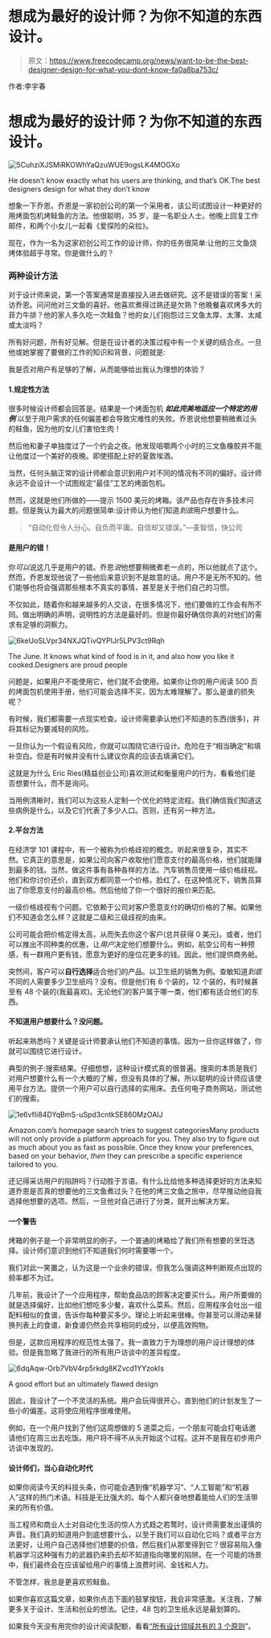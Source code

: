 # 想成为最好的设计师？为你不知道的东西设计。

> 原文：<https://www.freecodecamp.org/news/want-to-be-the-best-designer-design-for-what-you-dont-know-fa0a8ba753c/>

作者:李宇春

# 想成为最好的设计师？为你不知道的东西设计。

![5CuhziXJSMiRKOWhYaQzuWUE9ogsLK4MOGXo](img/959548fd8cb0e7eb16a0afddcd1f740e.png)

He doesn’t know exactly what his users are thinking, and that’s OK.The best designers design for what they don’t know

想象一下乔恩。乔恩是一家初创公司的第一个采用者，该公司试图设计一种更好的用烤面包机烤鲑鱼的方法。他很聪明，35 岁，是一名职业人士。他晚上回复工作邮件，和两个小女儿一起看《爱探险的朵拉》。

现在，作为一名为这家初创公司工作的设计师，你的任务很简单:让他的三文鱼烧烤体验超乎寻常。你是做什么的？

### 两种设计方法

对于设计师来说，第一个答案通常是直接投入进去做研究。这不是错误的答案！采访乔恩。问问他对三文鱼的喜好。他喜欢煮得过熟还是欠熟？他晚餐喜欢烤多大的菲力牛排？他的家人多久吃一次鲑鱼？他的女儿们抱怨过三文鱼太厚、太薄、太咸或太淡吗？

所有好问题，所有好见解。但是在设计者的决策过程中有一个关键的结合点。一旦他或她掌握了要做的工作的知识和背景，问题就是:

我是否对用户有足够的了解，从而能够给出我认为理想的体验？

#### 1.规定性方法

很多时候设计师都会回答是。结果是一个烤面包机 ***如此完美地适应一个特定的用例*** 以至于用户需求的任何偏差都会导致灾难性的失败。乔恩说他想要稍微煮过头的鲑鱼，因为他的女儿们害怕生肉！

然后他和妻子单独度过了一个约会之夜。他发现咀嚼两个小时的三文鱼橡胶并不能让他度过一个美好的夜晚。即使搭配上好的夏敦埃酒。

当然，任何头脑正常的设计师都会意识到用户对不同的情况有不同的偏好。设计师永远不会设计一个试图规定“最佳”工艺的烤面包机。

然而，这就是他们所做的——提示 1500 美元的烤箱。该产品也存在许多技术问题。但是我认为最大的问题很简单:设计师认为他们知道*到底*用户想要什么。

> “自动化但令人分心。自负而平庸。自信却又错误。”—麦智信，快公司

#### 是用户的错！

你*可以*说这几乎是用户的错。乔恩*说*他想要稍微煮老一点的，所以他就点了这个。然而，乔恩发现他说了一些他后来意识到不是故意的话。用户不是无所不知的。他们能够也将会强调那些根本不真实的事情，甚至是关于他们自己的习惯。

不仅如此，随着你和越来越多的人交谈，在很多情况下，他们要做的工作会有所不同。做出明确的声明，说明性的方法是最好的。但是你最好确信你真的对他们的需求有足够的洞察力。

![6keUoSLVpr34NXJQTivQYPlJr5LPV3ct9Rqh](img/57449a4f77e2894d426611ebc8c6b1f1.png)

The June. It knows what kind of food is in it, and also how you like it cooked.Designers are proud people

问题是，如果用户不能使用它，他们就不会使用。如果你让你的用户阅读 500 页的烤面包机使用手册，他们可能会选择不买，因为太难理解了。那么是谁的损失呢？

有时候，我们都需要一点现实检查。设计师需要承认他们不知道的东西(很多)，并将其标记为要减轻的风险。

一旦你认为一个假设有风险，你就可以围绕它进行设计。危险在于“相当确定”和填补空白。但是有时候并没有什么建议你真的应该去填满它们。

这就是为什么 Eric Ries(精益创业公司)喜欢测试和衡量用户的行为，看看他们是否想要什么，而不是询问。

当用例清晰时，我们可以为这些人定制一个优化的特定流程。我们确信我们知道这些病例是什么，以及它们代表了多少人口。否则，还有另一种方法。

#### 2.平台方法

在经济学 101 课程中，有一个被称为价格歧视的概念。听起来很复杂，其实不然。它真正的意思是，如果公司向客户收取他们愿意支付的最高价格，他们就能赚到最多的钱。当然，做这件事有各种各样的方法。汽车销售员使用一级价格歧视。他们和你讨价还价，直到双方都同意一个价格，脸红了。在这种情况下，销售员算出了你愿意支付的最高价格。然后他给了你一个很好的报价来匹配。

一级价格歧视有个问题。它依赖于公司对客户愿意支付的确切价格的了解。如果他们不知道会怎么样？这就是二级和三级歧视的由来。

公司可能会把价格定得太高，从而失去你这个客户(总共获得 0 美元)。或者，他们可以推出不同种类的优惠，让*用户*决定他们想要什么。例如，航空公司有一种预感，有一群用户更有钱，愿意为更好的座位花更多的钱。因此，他们提供商务舱。

突然间，客户可以**自行选择**适合他们的产品。以卫生纸的销售为例。查敏知道*到底*不同的人需要多少卫生纸吗？没有。但是他们有 6 个装的，12 个装的，有时候甚至有 48 个装的(我最喜欢)。无论他们的客户属于哪一类，他们都有适合他们的东西。

#### 不知道用户想要什么？没问题。

听起来熟悉吗？关键是设计师要承认他们不知道的事情。因为一旦你这样做了，你就可以围绕它进行设计。

典型的例子:搜索结果。仔细想想，这种设计模式真的很普遍。搜索的本质是我们对用户想要什么有一个大概的了解，但没有具体的了解。所以聪明的设计师应该使用平台方法。提供一个用户可以自行选择的实用床。去任何电子商务网站，测试他们的搜索。

![1e6vfIi84DYqBmS-uSpd3cntkSE860MzOAIJ](img/941121999e324bc6a8a9ccd7c14d3821.png)

Amazon.com’s homepage search tries to suggest categoriesMany products will not only provide a platform approach for you. They also try to figure out as much about you as fast as possible. Once they know your preferences, based on your behavior, *then* they can prescribe a specific experience tailored to you.

还记得采访用户的陷阱吗？行动胜于言语。有什么比给他多种选择更好的方法来知道乔恩是否真的想要他的三文鱼煮过头？在他的烤三文鱼之旅中，尽早推动他自我选择他想要的选项。然后，一旦他对自己进行了分类，就开出解决方案。

#### 一个警告

烤箱的例子是一个非常明显的例子。一个普通的烤箱给了我们所有想要的烹饪选择。设计师们意识到他们不知道我们何时需要哪一个。

我们对此一笑置之，认为这是一个业余的错误，但我怎么强调这种判断观点出现的频率都不为过。

几年前，我设计了一个应用程序，帮助食品店的顾客决定要买什么。用户所要做的就是选择偏好，比如他们想吃多少餐，喜欢什么菜系。然后，应用程序会吐出一组配料相似的食谱，告诉你每种要买多少。理论上听起来很棒。你甚至可以滑动来替换列表上的食谱，新食谱仍然会共享相同的成分，以便高效购物。

但是，这款应用程序的规范性太强了。我一直致力于为理想的用户设计理想的体验。但是我忽略了我进行的所有用户访谈中的差异程度。

![6dqAqw-Orb7VbV4rp5rkdg8KZvcd1YYzokIs](img/48c865c1d56bf59613485e4d9062d50e.png)

A good effort but an ultimately flawed design

因此，我设计了一个不灵活的系统。用户会玩得很开心，直到他们的计划发生了一些小的偏差。这将使应用程序很难使用。

例如，在一个用户找到了他们这周想做的 5 道菜之后，一个朋友可能会打电话邀请他们在周三出去吃饭。用户将不得不从头开始这个过程。这并不是我在初步用户访谈中发现的。

#### 设计师们，当心自动化时代

如果你阅读今天的科技头条，你可能会遇到像“机器学习”、“人工智能”和“机器人”这样的热门术语。科技是无比强大的。每个人都兴奋地想着能给人们的生活带来的所有价值。

当工程师和商业人士对自动化生活的惊人方式趋之若鹜时，设计师需要发出谨慎的声音。我们真的知道用户到底想要什么，以至于我们可以自动化它吗？或者平台方法更好，让用户自己选择他们想要的价值，然后我们从那里得到它？很容易陷入像机器学习这种强有力的武器扔来扔去却不知道指向哪里的陷阱。在一个可能的场景中，我们最终会在应该留给用户的事情上浪费时间、金钱和人力。

不管怎样，我总是更喜欢煎鲑鱼。

如果你喜欢这篇文章，如果你点击下面的鼓掌按钮，我会非常感激。关注我，了解更多关于设计、生活和创业的想法。记住，48 包的卫生纸永远是最划算的。

如果我今天没有用完你的设计阅读配额，看看[“所有设计领域共有的 3 个原则](https://medium.muz.li/the-3-principles-that-all-fields-of-design-have-in-common-b1e9b879fa59?gi=8602831b5754)”。